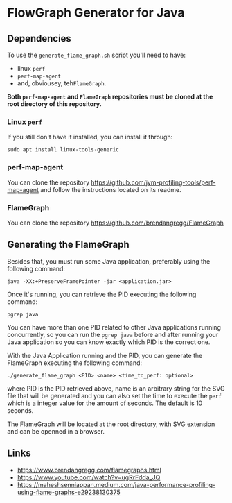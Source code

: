 # FlowGraph Generator for Java

## Dependencies

To use the `generate_flame_graph.sh` script you'll need to have: 

- linux `perf` 
- `perf-map-agent`
- and, obviousey, teh`FlameGraph`.


**Both `perf-map-agent` and `FlameGraph` repositories must be cloned at the root
directory of this repository.**


### Linux `perf`

If you still don't have it installed, you can install it through:

```
sudo apt install linux-tools-generic
```


### perf-map-agent

You can clone the repository https://github.com/jvm-profiling-tools/perf-map-agent
and follow the instructions located on its readme.


### FlameGraph

You can clone the repository https://github.com/brendangregg/FlameGraph


## Generating the FlameGraph

Besides that, you must run some Java application, preferably using the 
following command:

```
java -XX:+PreserveFramePointer -jar <application.jar> 
```

Once it's running, you can retrieve the PID executing the following command:

```
pgrep java
```

You can have more than one PID related to other Java applications running 
concurrently, so you can run the `pgrep java` before and after running your
Java application so you can know exactly which PID is the correct one.

With the Java Application running and the PID, you can generate the FlameGraph 
executing the following command:

```
./generate_flame_graph <PID> <name> <time_to_perf: optional> 
```

where PID is the PID retrieved above, name is an arbitrary string for the 
SVG file that will be generated and you can also set the time to execute the `perf`
which is a integer value for the amount of seconds. The default is 10 seconds. 

The FlameGraph will be located at the root directory, with SVG extension and can be openned 
in a browser.


## Links

- https://www.brendangregg.com/flamegraphs.html
- https://www.youtube.com/watch?v=ugRrFdda_JQ
- https://maheshsenniappan.medium.com/java-performance-profiling-using-flame-graphs-e29238130375

